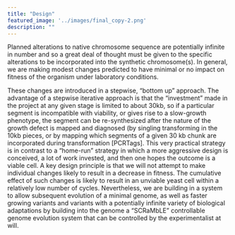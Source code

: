 ```yaml
---
title: "Design"
featured_image: '../images/final_copy-2.png'
description: ""
---
```


Planned alterations to native chromosome sequence are potentially infinite in number and so a great deal of thought must be given to the specific alterations to be incorporated into the synthetic chromosome(s). In general, we are making modest changes predicted to have minimal or no impact on fitness of the organism under laboratory conditions.

These changes are introduced in a stepwise, “bottom up” approach. The advantage of a stepwise iterative approach is that the “investment” made in the project at any given stage is limited to about 30kb, so if a particular segment is incompatible with viability, or gives rise to a slow-growth phenotype, the segment can be re-synthesized after the nature of the growth defect is mapped and diagnosed (by singling transforming in the 10kb pieces, or by mapping which segments of a given 30 kb chunk are incorporated during transformation [PCRTags]. This very practical strategy is in contrast to a “home-run” strategy in which a more aggressive design is conceived, a lot of work invested, and then one hopes the outcome is a viable cell. A key design principle is that we will not attempt to make individual changes likely to result in a decrease in fitness. The cumulative effect of such changes is likely to result in an unviable yeast cell within a relatively low number of cycles. Nevertheless, we are building in a system to allow subsequent evolution of a minimal genome, as well as faster growing variants and variants with a potentially infinite variety of biological adaptations by building into the genome a “SCRaMbLE” controllable genome evolution system that can be controlled by the experimentalist at will.
